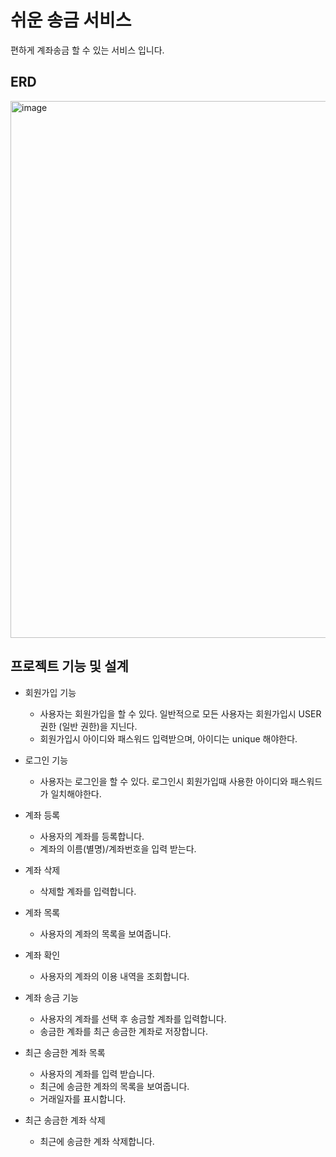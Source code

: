 # 쉬운 송금 서비스

편하게 계좌송금 할 수 있는 서비스 입니다.

## ERD
<img width="859" alt="image" src="https://github.com/HoChanLee/EasyRemittance/assets/106670454/f0b7b7e9-ed69-4450-8f0b-34ec2f283d6b">


## 프로젝트 기능 및 설계
- 회원가입 기능
  - 사용자는 회원가입을 할 수 있다. 일반적으로 모든 사용자는 회원가입시 USER 권한 (일반 권한)을 지닌다. 
  - 회원가입시 아이디와 패스워드 입력받으며, 아이디는 unique 해야한다. 

- 로그인 기능
  - 사용자는 로그인을 할 수 있다. 로그인시 회원가입때 사용한 아이디와 패스워드가 일치해야한다. 

- 계좌 등록
  - 사용자의 계좌를 등록합니다.
  - 계좌의 이름(별명)/계좌번호을 입력 받는다.
    
- 계좌 삭제
  - 삭제할 계좌를 입력합니다.

- 계좌 목록
  - 사용자의 계좌의 목록을 보여줍니다.

- 계좌 확인
  - 사용자의 계좌의 이용 내역을 조회합니다.

- 계좌 송금 기능
  - 사용자의 계좌를 선택 후 송금할 계좌를 입력합니다.
  - 송금한 계좌를 최근 송금한 계좌로 저장합니다.

- 최근 송금한 계좌 목록
  - 사용자의 계좌를 입력 받습니다.
  - 최근에 송금한 계좌의 목록을 보여줍니다.
  - 거래일자를 표시합니다.

- 최근 송금한 계좌 삭제
  - 최근에 송금한 계좌 삭제합니다.
     
